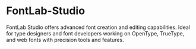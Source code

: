 # FontLab-Studio
FontLab Studio offers advanced font creation and editing capabilities. Ideal for type designers and font developers working on OpenType, TrueType, and web fonts with precision tools and features.
